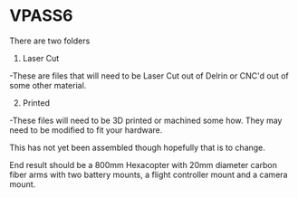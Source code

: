VPASS6
======
There are two folders

1. Laser Cut
 
 -These are files that will need to be Laser Cut out of Delrin or CNC'd out of some other material.

2. Printed
 
 -These files will need to be 3D printed or machined some how.  They may need to be modified to fit your hardware.

This has not yet been assembled though hopefully that is to change.

End result should be a 800mm Hexacopter with 20mm diameter carbon fiber arms with two battery mounts, a flight 
controller mount and a camera mount.
